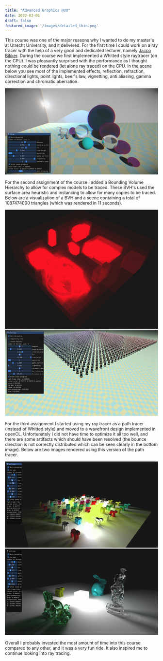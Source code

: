 ```yaml
---
title: "Advanced Graphics @UU"
date: 2022-02-01
draft: false
featured_image: '/images/detailed_thin.png'
---
```


This course was one of the major reasons why I wanted to do my master's at Utrecht University, and it delivered. For the first time I could work on a ray tracer with the help of a very good and dedicated lecturer, namely [Jacco Bikker](https://twitter.com/j_bikker). During the course we first implemented a Whitted style raytracer (on the CPU). I was pleasantly surprised with the performance as I thought nothing could be rendered (let alone ray traced) on the CPU. In the scene below you see most of the implemented effects, reflection, refraction, directional lights, point lights, beer's law, vignetting, anti aliasing, gamma correction and chromatic aberration.

![whitted](/images/whitted_ray_tracer.png)

For the second assignment of the course I added a Bounding Volume Hierarchy to allow for complex models to be traced. These BVH's used the surface area heuristic and instancing to allow for many copies to be traced. Below are a visualization of a BVH and a scene containing a total of 1087474000 triangles (which was rendered in 11 seconds).


![bvh](/images/bvh.png)
![bvh](/images/buddhas.png)

For the third assignment I started using my ray tracer as a path tracer (instead of Whitted style) and moved to a wavefront design implemented in openCL. Unfortunately I did not have time to optimize it all too well, and there are some artifacts which should have been resolved (the bounce direction is not correctly distributed which can be seen clearly in the bottom image). Below are two images rendered using this version of the path tracer. 

![bvh](/images/sheep.png)
![bvh](/images/detailed.png)

Overall I probably invested the most amount of time into this course compared to any other, and it was a very fun ride. It also inspired me to continue looking into ray tracing.
